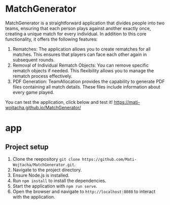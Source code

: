 # MatchGenerator

MatchGenerator is a straightforward application that divides people into two teams, ensuring that each person plays against another exactly once, creating a unique match for every individual. In addition to this core functionality, it offers the following features:

1. Rematches: The application allows you to create rematches for all matches. This ensures that players can face each other again in subsequent rounds.
2. Removal of Individual Rematch Objects: You can remove specific rematch objects if needed. This flexibility allows you to manage the rematch process effectively.
3. PDF Generation: TeamAllocation provides the capability to generate PDF files containing all match details. These files include information about every game played.

You can test the application, click below and test it!
https://mati-wojtacha.github.io/MatchGenerator/
# app

## Project setup
1. Clone the reepository `git clone https://github.com/Mati-Wojtacha/MatchGenerator.git`.
2. Navigate to the project directory.
3. Ensure Node.js is installed.
4. Run `npm install` to install the dependencies.
5. Start the application with `npm run serve`.
6. Open the browser and navigate to `http://localhost:8080` to interact with the application.
